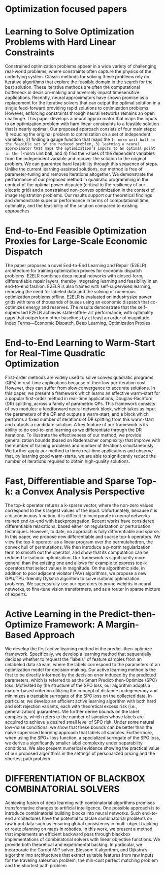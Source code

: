 
#  Optimization focused papers


# Learning to Solve Optimization Problems with Hard Linear Constraints

Constrained optimization problems appear in a wide variety
of challenging real-world problems, where constraints often
capture the physics of the underlying system. Classic methods
for solving these problems rely on iterative algorithms
that explore the feasible domain in the search for the best solution.
These iterative methods are often the computational
bottleneck in decision-making and adversely impact timesensitive
applications. Recently, neural approximators have
shown promise as a replacement for the iterative solvers that
can output the optimal solution in a single feed-forward providing
rapid solutions to optimization problems. However,
enforcing constraints through neural networks remains an
open challenge. This paper develops a neural approximator
that maps the inputs to an optimization problem with hard
linear constraints to a feasible solution that is nearly optimal.
Our proposed approach consists of four main steps: 1) reducing
the original problem to optimization on a set of independent
variables, 2) finding a gauge function that maps the `1-
norm unit ball to the feasible set of the reduced problem, 3)
learning a neural approximator that maps the optimization’s
inputs to an optimal point in the `1-norm unit ball, and 4)
find the values of the dependent variables from the independent
variable and recover the solution to the original problem.
We can guarantee hard feasibility through this sequence
of steps. Unlike the current learning-assisted solutions, our
method is free of parameter-tuning and removes iterations altogether.
We demonstrate the performance of our proposed
method in quadratic programming in the context of the optimal
power dispatch (critical to the resiliency of our electric
grid) and a constrained non-convex optimization in the context
of image registration problems. Our results support our
theoretical findings and demonstrate superior performance in
terms of computational time, optimality, and the feasibility of
the solution compared to existing approaches

# End-to-End Feasible Optimization Proxies for Large-Scale Economic Dispatch

The paper proposes a novel End-to-End Learning
and Repair (E2ELR) architecture for training optimization
proxies for economic dispatch problems. E2ELR combines deep
neural networks with closed-form, differentiable repair layers,
thereby integrating learning and feasibility in an end-to-end
fashion. E2ELR is also trained with self-supervised learning,
removing the need for labeled data and the solving of numerous
optimization problems offline. E2ELR is evaluated on industrysize
power grids with tens of thousands of buses using an economic
dispatch that co-optimizes energy and reserves. The results
demonstrate that the self-supervised E2ELR achieves state-ofthe-
art performance, with optimality gaps that outperform other
baselines by at least an order of magnitude.
Index Terms—Economic Dispatch, Deep Learning, Optimization
Proxies

# End-to-End Learning to Warm-Start for Real-Time Quadratic Optimization
First-order methods are widely used to solve convex quadratic programs (QPs) in
real-time applications because of their low per-iteration cost. However, they can suffer
from slow convergence to accurate solutions. In this paper, we present a framework
which learns an effective warm-start for a popular first-order method in real-time applications, Douglas-Rachford (DR) splitting, across a family of parametric QPs. This
framework consists of two modules: a feedforward neural network block, which takes
as input the parameters of the QP and outputs a warm-start, and a block which performs a fixed number of iterations of DR splitting from this warm-start and outputs
a candidate solution. A key feature of our framework is its ability to do end-to-end
learning as we differentiate through the DR iterations. To illustrate the effectiveness
of our method, we provide generalization bounds (based on Rademacher complexity)
that improve with the number of training problems and number of iterations simultaneously. We further apply our method to three real-time applications and observe
that, by learning good warm-starts, we are able to significantly reduce the number of
iterations required to obtain high-quality solutions.

# Fast, Differentiable and Sparse Top-k: a Convex Analysis Perspective
The top-k operator returns a k-sparse vector, where the non-zero values correspond to the k
largest values of the input. Unfortunately, because it is a discontinuous function, it is difficult to
incorporate in neural networks trained end-to-end with backpropagation. Recent works have
considered differentiable relaxations, based either on regularization or perturbation techniques.
However, to date, no approach is fully differentiable and sparse. In this paper, we propose new
differentiable and sparse top-k operators. We view the top-k operator as a linear program over
the permutahedron, the convex hull of permutations. We then introduce a p-norm regularization
term to smooth out the operator, and show that its computation can be reduced to isotonic
optimization. Our framework is significantly more general than the existing one and allows for
example to express top-k operators that select values in magnitude. On the algorithmic side,
in addition to pool adjacent violator (PAV) algorithms, we propose a new GPU/TPU-friendly
Dykstra algorithm to solve isotonic optimization problems. We successfully use our operators
to prune weights in neural networks, to fine-tune vision transformers, and as a router in sparse
mixture of experts.

# Active Learning in the Predict-then-Optimize Framework: A Margin-Based Approach

We develop the first active learning method in the predict-then-optimize framework. Specifically, we develop a
learning method that sequentially decides whether to request the “labels” of feature samples from an unlabeled
data stream, where the labels correspond to the parameters of an optimization model for decision-making.
Our active learning method is the first to be directly informed by the decision error induced by the predicted
parameters, which is referred to as the Smart Predict-then-Optimize (SPO) loss. Motivated by the structure
of the SPO loss, our algorithm adopts a margin-based criterion utilizing the concept of distance to degeneracy
and minimizes a tractable surrogate of the SPO loss on the collected data. In particular, we develop an
efficient active learning algorithm with both hard and soft rejection variants, each with theoretical excess
risk (i.e., generalization) guarantees. We further derive bounds on the label complexity, which refers to the
number of samples whose labels are acquired to achieve a desired small level of SPO risk. Under some natural
low-noise conditions, we show that these bounds can be better than the naive supervised learning approach
that labels all samples. Furthermore, when using the SPO+ loss function, a specialized surrogate of the
SPO loss, we derive a significantly smaller label complexity under separability conditions. We also present
numerical evidence showing the practical value of our proposed algorithms in the settings of personalized
pricing and the shortest path problem

# DIFFERENTIATION OF BLACKBOX COMBINATORIAL SOLVERS
Achieving fusion of deep learning with combinatorial algorithms promises transformative changes to artificial intelligence. One possible approach is to introduce
combinatorial building blocks into neural networks. Such end-to-end architectures have the potential to tackle combinatorial problems on raw input data such
as ensuring global consistency in multi-object tracking or route planning on maps
in robotics. In this work, we present a method that implements an efficient backward pass through blackbox implementations of combinatorial solvers with linear
objective functions. We provide both theoretical and experimental backing. In
particular, we incorporate the Gurobi MIP solver, Blossom V algorithm, and Dijkstra’s algorithm into architectures that extract suitable features from raw inputs
for the traveling salesman problem, the min-cost perfect matching problem and
the shortest path problem


